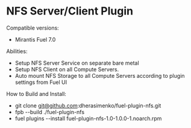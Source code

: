 NFS Server/Client Plugin
============

Compatible versions:
- Mirantis Fuel 7.0

Abilities: 
- Setup NFS Server Service on separate bare metal
- Setup NFS Client on all Compute Servers.
- Auto mount NFS Storage to all Compute Servers
  according to plugin settings from Fuel UI

How to Build and Install:
- git clone git@github.com:dherasimenko/fuel-plugin-nfs.git
- fpb --build ./fuel-plugin-nfs
- fuel plugins --install fuel-plugin-nfs-1.0-1.0.0-1.noarch.rpm
